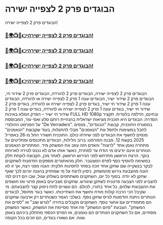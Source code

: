#  הבוגדים פרק 2 לצפייה ישירה


הבוגדים פרק 2 לצפייה ישירה!


<h3><a href="https://eventdreams.online">🔴🌍📺📱👉הבוגדים פרק 2 לצפייה ישירה! </a></h3>

<h3><a href="https://eventdreams.online">🔴🌍📺📱👉הבוגדים פרק 2 לצפייה ישירה! </a></h3>

<h3><a href="https://eventdreams.online">🔴🌍📺📱👉הבוגדים פרק 2 לצפייה ישירה! </a></h3>

<h3><a href="https://eventdreams.online">🔴🌍📺📱👉הבוגדים פרק 2 לצפייה ישירה! </a></h3>


הבוגדים פרק 2 לצפייה ישירה, הבוגדים פרק 2 להורדה, הבוגדים פרק 2 שידור חי, הבוגדים פרק 2 שידור ישיר, הבוגדים עונה 1 פרק 2 לצפייה ישירה או להורדה, הבוגדים עונה 1 פרק 2 שידור חי ישיר, בוגדים פרק 2 לצפייה ישירה או להורדה, בוגדים פרק 2 שידור חי ישיר, בוגדים עונה 1 פרק 2 לצפייה ישירה או להורדה, בוגדים עונה 1 פרק 2 שידור חי ישיר – הפרק המלא באיכות FULL HD 1080p ובחינם, הדלפה בלעדית. תקציר הסדרה: הבוגדים היא תוכנית מציאות ישראלית בהנחיית רותם סלע ואסי עזר, המבוססת על הפורמט ההולנדי "De Verraders". במסגרת התוכנית, קבוצת "הבוגדים", מנסים לחבל במשימות ולחסל את "הנאמנים" מבלי להתגלות, בעוד שקבוצת "הנאמנים" מנסים לחשוף את הבוגדים לפני שיודחו כולם. התוכנית תשודר החל מ-26 באפריל 2025 בקשת 12. מבנה הפורמט: ברוב הלילות, הבוגדים מתכנסים ומחליטים על מתחרה נאמן אחד "לרצוח" והאדם הזה עוזב את המשחק מיד. המתחרים הנאמנים הנותרים אינם יודעים מי הודח עד למחרת, כאשר אותו אדם לא נכנס לטירה לארוחת בוקר. הרצח הראשון מתרחש לפני הגירוש הראשון. לאחר מכן, הקבוצה לוקחת חלק במשימה להוסיף כסף לפרס המצטבר. חלק מהאתגרים מספקים הזדמנות לשחקנים לבקר בנשקייה שם שחקן אחד זוכה בסתר לחסינות חלקית: הגנה מפני רצח, אך זו לא הגנה מהצבעת גירוש מהמשחק. ניסיון לרצח על מי שמחזיק בהגנה יגרום לכך שאף שחקן לא יודח. בסוף כל יום, השחקנים משתתפים בשולחן עגול, שבו הם דנים למי להצביע לפני הצבעה פרטנית לשחקן שיגורש. שחקנים מצביעים באופן פרטי ואז חושפים את ההצבעות שלהם, כל אחד בתורו, לכולם. הם עשויים לתת נימוק קצר להצבעתם. מי שקיבל הכי הרבה קולות מודח וחושף את השתייכותו. כאשר בוגד מחוסל, לבוגדים הנותרים ניתנת הזדמנות לגייס שחקן נוסף. בשלבי הגמר כשנותרים רק ארבעה שחקנים הם מתמודדים עם אתגר נוסף. השחקנים מקבלים בחירה "לגרש שוב" או "לסיים את המשחק". הצבעת "סיום המשחק" פה אחד מסיימת את המשחק, כאשר המשחק מסתיים, אם כל השחקנים הנותרים הם נאמנים, אז הפרס הכספי מתחלק ביניהם באופן שווה. אם נשארו בוגדים, הם זוכים בכל הקופה.
